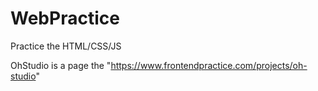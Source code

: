 # WebPractice
Practice the HTML/CSS/JS


OhStudio is a page the "https://www.frontendpractice.com/projects/oh-studio"